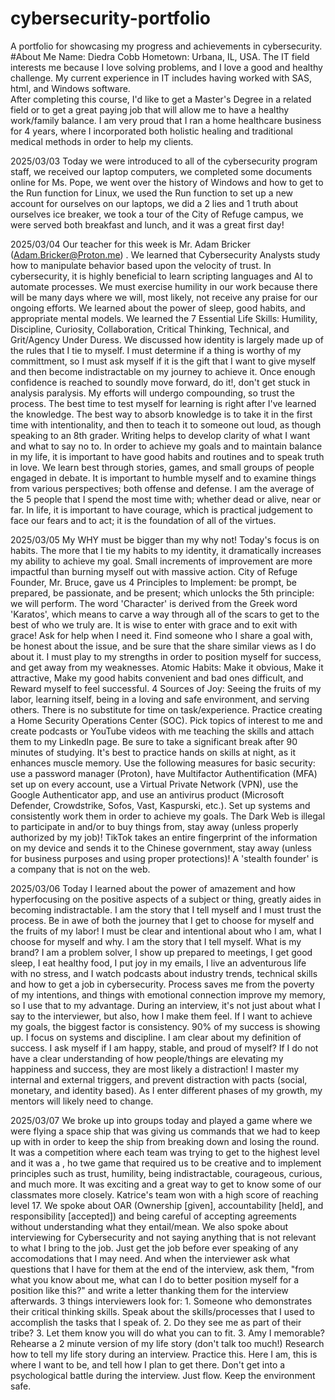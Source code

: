 # cybersecurity-portfolio
A portfolio for showcasing my progress and achievements in cybersecurity.
#About Me
Name: Diedra Cobb
Hometown: Urbana, IL, USA.
The IT field interests me because I love solving problems, and I love a good and healthy challenge. My current experience in IT includes having worked with SAS, html, and Windows software.   
After completing this course, I'd like to get a Master's Degree in a related field or to get a great paying job that will allow me to have a healthy work/family balance. 
I am very proud that I ran a home healthcare business for 4 years, where I incorporated both holistic healing and traditional medical methods in order to help my clients.

2025/03/03
Today we were introduced to all of the cybersecurity program staff, we received our laptop computers, we completed some documents online for Ms. Pope, we went over the history of Windows and how to get to the Run function for Linux, we used the Run function to set up a new account for ourselves on our laptops, we did a 2 lies and 1 truth about ourselves ice breaker, we took a tour of the City of Refuge campus, we were served both breakfast and lunch, and it was a great first day!

2025/03/04
Our teacher for this week is Mr. Adam Bricker (Adam.Bricker@Proton.me) . We learned that Cybersecurity Analysts study how to manipulate behavior based upon the velocity of trust. In cybersecurity, it is highly beneficial to learn scripting languages and AI to automate processes. We must exercise humility in our work because there will be many days where we will, most likely, not receive any praise for our ongoing efforts. We learned about the power of sleep, good habits, and appropriate mental models. We learned the 7 Essential Life Skills: Humility, Discipline, Curiosity, Collaboration, Critical Thinking, Technical, and Grit/Agency Under Duress. We discussed how identity is largely made up of the rules that I tie to myself. I must determine if a thing is worthy of my committment, so I must ask myself if it is the gift that I want to give myself and then become indistractable on my journey to achieve it. Once enough confidence is reached to soundly move forward, do it!, don't get stuck in analysis paralysis. My efforts will undergo compounding, so trust the process. The best time to test myself for learning is right after I've learned the knowledge. The best way to absorb knowledge is to take it in the first time with intentionality, and then to teach it to someone out loud, as though speaking to an 8th grader. Writing helps to develop clarity of what I want and what to say no to. In order to achieve my goals and to maintain balance in my life, it is important to have good habits and routines and to speak truth in love. We learn best through stories, games, and small groups of people engaged in debate. It is important to humble myself and to examine things from various perspectives; both offense and defense. I am the average of the 5 people that I spend the most time with; whether dead or alive, near or far. In life, it is important to have courage, which is practical judgement to face our fears and to act; it is the foundation of all of the virtues. 

2025/03/05
My WHY must be bigger than my why not! Today's focus is on habits.  The more that I tie my habits to my identity, it dramatically increases my ability to achieve my goal. Small increments of improvement are more impactful than burning myself out with massive action. City of Refuge Founder, Mr. Bruce, gave us 4 Principles to Implement: be prompt, be prepared, be passionate, and be present; which unlocks the 5th principle: we will perform. The word 'Character' is derived from the Greek word 'Karatos', which means to carve a way through all of the scars to get to the best of who we truly are. It is wise to enter with grace and to exit with grace! Ask for help when I need it. Find someone who I share a goal with, be honest about the issue, and be sure that the share similar views as I do about it. I must play to my strengths in order to position myself for success, and get away from my weaknesses. Atomic Habits: Make it obvious, Make it attractive, Make my good habits convenient and bad ones difficult, and Reward myself to feel successful. 4 Sources of Joy: Seeing the fruits of my labor, learning itself, being in a loving and safe environment, and serving others. There is no substitute for time on task/experience. Practice creating a Home Security Operations Center (SOC). Pick topics of interest to me and create podcasts or YouTube videos with me teaching the skills and attach them to my LinkedIn page. Be sure to take a significant break after 90 minutes of studying. It's best to practice hands on skills at night, as it enhances muscle memory.  Use the following measures for basic security: use a password manager (Proton), have Multifactor Authentification (MFA) set up on every account, use a Virtual Private Network (VPN), use the Google Authenticator app, and use an antivirus product (Microsoft Defender, Crowdstrike, Sofos, Vast, Kaspurski, etc.). Set up systems and consistently work them in order to achieve my goals. The Dark Web is illegal to participate in and/or to buy things from, stay away (unless properly authorized by my job)! TikTok takes an entire fingerprint of the information on my device and sends it to the Chinese government, stay away (unless for business purposes and using proper protections)! A 'stealth founder' is a company that is not on the web.

2025/03/06
Today I learned about the power of amazement and how hyperfocusing on the positive aspects of a subject or thing, greatly aides in becoming indistractable. I am the story that I tell myself and I must trust the process. Be in awe of both the journey that I get to choose for myself and the fruits of my labor! I must be clear and intentional about who I am, what I choose for myself and why. I am the story that I tell myself. What is my brand?  I am a problem solver, I show up prepared to meetings, I get good sleep, I eat healthy food, I put joy in my emails, I live an adventurous life with no stress, and I watch podcasts about industry trends, technical skills and how to get a job in cybersecurity. Process saves me from the poverty of my intentions, and things with emotional connection improve my memory, so I use that to my advantage. During an interview, it's not just about what I say to the interviewer, but also, how I make them feel. If I want to achieve my goals, the biggest factor is consistency. 90% of my success is showing up. I focus on systems and discipline. I am clear about my definition of success. I ask myself if I am happy, stable, and proud of myself? If I do not have a clear understanding of how people/things are elevating my happiness and success, they are most likely a distraction! I master my internal and external triggers, and prevent distraction with pacts (social, monetary, and identity based). As I enter different phases of my growth, my mentors will likely need to change. 

2025/03/07
We broke up into groups today and played a game where we were flying a space ship that was giving us commands that we had to keep up with in order to keep the ship from breaking down and losing the round. It was a competition where each team was trying to get to the highest level and it was a , ho twe game that required us to be creative and to implement principles such as trust, humility, being indistractable, courageous, curious, and much more. It was exciting and a great way to get to know some of our classmates more closely. Katrice's team won with a high score of reaching level 17. We spoke about OAR (Ownership [given], accountability [held], and responsibility [accepted]) and being careful of accepting agreements without understanding what they entail/mean. We also spoke about interviewing for Cybersecurity and not saying anything that is not relevant to what I bring to the job. Just get the job before ever speaking of any accomodations that I may need. And when the interviewer ask what questions that I have for them at the end of the interview, ask them, "from what you know about me, what can I do to better position myself for a position like this?" and write a letter thanking them for the interview afterwards. 3 things interviewers look for: 1. Someone who demonstrates their critical thinking skills. Speak about the skills/processes that I used to accomplish the tasks that I speak of. 2. Do they see me as part of their tribe? 3. Let them know you will do what you can to fit. 3. Amy I memorable? Rehearse a 2 minute version of my life story (don't talk too much!) Research how to tell my life story during an interview. Practice this. Here I am, this is where I want to be, and tell how I plan to get there. Don't get into a psychological battle during the interview. Just flow. Keep the environment safe.
